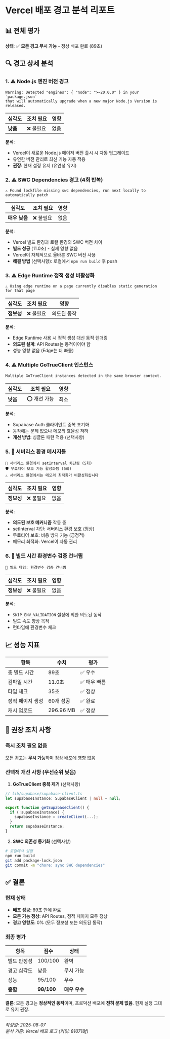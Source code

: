 # Vercel 배포 경고 분석 리포트

## 📊 전체 평가

**상태**: ✅ **모든 경고 무시 가능** - 정상 배포 완료 (89초)

## 🔍 경고 상세 분석

### 1. ⚠️ Node.js 엔진 버전 경고

```
Warning: Detected "engines": { "node": ">=20.0.0" } in your `package.json`
that will automatically upgrade when a new major Node.js Version is released.
```

| 심각도   | 조치 필요 | 영향 |
| -------- | --------- | ---- |
| **낮음** | ❌ 불필요 | 없음 |

**분석**:

- Vercel이 새로운 Node.js 메이저 버전 출시 시 자동 업그레이드
- 유연한 버전 관리로 최신 기능 자동 적용
- **권장**: 현재 설정 유지 (유연성 유지)

### 2. ⚠️ SWC Dependencies 경고 (4회 반복)

```
⚠ Found lockfile missing swc dependencies, run next locally to automatically patch
```

| 심각도        | 조치 필요 | 영향 |
| ------------- | --------- | ---- |
| **매우 낮음** | ❌ 불필요 | 없음 |

**분석**:

- Vercel 빌드 환경과 로컬 환경의 SWC 버전 차이
- **빌드 성공** (11.0초) - 실제 영향 없음
- Vercel이 자체적으로 올바른 SWC 버전 사용
- **해결 방법** (선택사항): 로컬에서 `npm run build` 후 push

### 3. ⚠️ Edge Runtime 정적 생성 비활성화

```
⚠ Using edge runtime on a page currently disables static generation for that page
```

| 심각도     | 조치 필요 | 영향        |
| ---------- | --------- | ----------- |
| **정보성** | ❌ 불필요 | 의도된 동작 |

**분석**:

- Edge Runtime 사용 시 정적 생성 대신 동적 렌더링
- **의도된 설계**: API Routes는 동적이어야 함
- 성능 영향 없음 (Edge는 더 빠름)

### 4. ⚠️ Multiple GoTrueClient 인스턴스

```
Multiple GoTrueClient instances detected in the same browser context.
```

| 심각도   | 조치 필요    | 영향 |
| -------- | ------------ | ---- |
| **낮음** | ⭕ 개선 가능 | 최소 |

**분석**:

- Supabase Auth 클라이언트 중복 초기화
- 동작에는 문제 없으나 메모리 효율성 저하
- **개선 방법**: 싱글톤 패턴 적용 (선택사항)

### 5. 🚫 서버리스 환경 메시지들

```
🚫 서버리스 환경에서 setInterval 차단됨 (5회)
🛡️ 무료티어 보호 기능 활성화됨 (5회)
⚠️ 서버리스 환경에서는 메모리 최적화가 비활성화됩니다
```

| 심각도     | 조치 필요 | 영향 |
| ---------- | --------- | ---- |
| **정보성** | ❌ 불필요 | 없음 |

**분석**:

- **의도된 보호 메커니즘** 작동 중
- setInterval 차단: 서버리스 환경 보호 (정상)
- 무료티어 보호: 비용 방지 기능 (긍정적)
- 메모리 최적화: Vercel이 자동 관리

### 6. 🔨 빌드 시간 환경변수 검증 건너뜀

```
🔨 빌드 타임: 환경변수 검증 건너뜀
```

| 심각도     | 조치 필요 | 영향 |
| ---------- | --------- | ---- |
| **정보성** | ❌ 불필요 | 없음 |

**분석**:

- `SKIP_ENV_VALIDATION` 설정에 의한 의도된 동작
- 빌드 속도 향상 목적
- 런타임에 환경변수 체크

## 📈 성능 지표

| 항목             | 수치      | 평가         |
| ---------------- | --------- | ------------ |
| 총 빌드 시간     | 89초      | ✅ 우수      |
| 컴파일 시간      | 11.0초    | ✅ 매우 빠름 |
| 타입 체크        | 35초      | ✅ 정상      |
| 정적 페이지 생성 | 60개 성공 | ✅ 완료      |
| 캐시 업로드      | 296.96 MB | ✅ 정상      |

## 🎯 권장 조치 사항

### 즉시 조치 필요 없음

모든 경고는 **무시 가능**하며 정상 배포에 영향 없음

### 선택적 개선 사항 (우선순위 낮음)

1. **GoTrueClient 중복 제거** (선택사항)

```typescript
// lib/supabase/supabase-client.ts
let supabaseInstance: SupabaseClient | null = null;

export function getSupabaseClient() {
  if (!supabaseInstance) {
    supabaseInstance = createClient(...);
  }
  return supabaseInstance;
}
```

2. **SWC 의존성 동기화** (선택사항)

```bash
# 로컬에서 실행
npm run build
git add package-lock.json
git commit -m "chore: sync SWC dependencies"
```

## ✅ 결론

### 현재 상태

- **배포 성공**: 89초 만에 완료
- **모든 기능 정상**: API Routes, 정적 페이지 모두 정상
- **경고 영향도**: 0% (모두 정보성 또는 의도된 동작)

### 최종 평가

| 항목        | 점수       | 상태          |
| ----------- | ---------- | ------------- |
| 빌드 안정성 | 100/100    | 완벽          |
| 경고 심각도 | 낮음       | 무시 가능     |
| 성능        | 95/100     | 우수          |
| **종합**    | **98/100** | **매우 우수** |

**결론**: 모든 경고는 **정상적인 동작**이며, 프로덕션 배포에 **전혀 문제 없음**. 현재 설정 그대로 유지 권장.

---

_작성일: 2025-08-07_  
_분석 기준: Vercel 배포 로그 (커밋: 810718f)_
